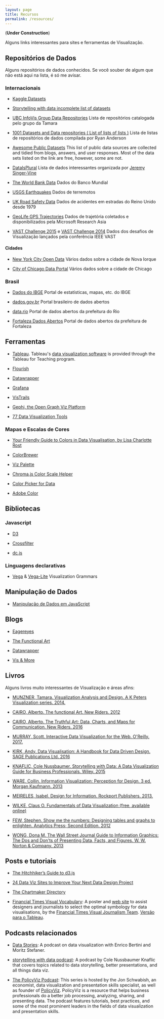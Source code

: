 ```yaml
---
layout: page
title: Recursos
permalink: /resources/
---
```


(**Under Construction**)

Alguns links interessantes para sites e ferramentas de Visualização.

## Repositórios de Dados

Alguns repositórios de dados conhecidos. Se você souber de algum que não está aqui na lista, é só me avisar.

### Internacionais

* [Kaggle Datasets](https://www.kaggle.com/datasets)

* [Storytelling with data incomplete list of datasets](https://docs.google.com/document/d/1Ads4XsCjXmDrdGRgfmm_OgRdpFcl6Qhs6SOllNGyq7Y/edit)

* [UBC InfoVis Group Data Repositories](http://www.cs.ubc.ca/group/infovis/resources.shtml#data-repos) Lista de repositórios catalogada pelo grupo da Tamara

* [1001 Datasets and Data repositories ( List of lists of lists )](https://dreamtolearn.com/ryan/1001_datasets) Lista de listas de repositórios de dados compilada por Ryan Anderson

* [Awesome Public Datasets](https://github.com/caesar0301/awesome-public-datasets) This list of public data sources are collected and tidied from blogs, answers, and user responses. Most of the data sets listed on the link are free, however, some are not.

* [DataIsPlural](http://tinyletter.com/data-is-plural/archive) Lista de dados interessantes organizada por [Jeremy Singer-Vine](https://twitter.com/jsvine)

* [The World Bank Data](http://data.worldbank.org/) Dados do Banco Mundial

* [USGS Earthquakes](http://earthquake.usgs.gov/data/) Dados de terremotos

* [UK Road Safety Data](https://data.gov.uk/dataset/road-accidents-safety-data) Dados de acidentes em estradas do Reino Unido desde 1979

* [GeoLife GPS Trajectories](http://research.microsoft.com/en-us/downloads/b16d359d-d164-469e-9fd4-daa38f2b2e13/) Dados de trajetória coletados e disponibilizados pela Microsoft Research Asia

* [VAST Challenge 2015](http://vacommunity.org/VAST+Challenge+2015) e [VAST Challenge 2014](http://www.vacommunity.org/VAST+Challenge+2014) Dados dos desafios de Visualização lançados pela conferência IEEE VAST

#### Cidades

* [New York City Open Data](https://nycopendata.socrata.com/) Vários dados sobre a cidade de Nova Iorque

* [City of Chicago Data Portal](https://data.cityofchicago.org/) Vários dados sobre a cidade de Chicago


### Brasil

* [Dados do IBGE](http://downloads.ibge.gov.br/) Portal de estatísticas, mapas, etc. do IBGE

* [dados.gov.br](http://dados.gov.br/) Portal brasileiro de dados abertos

* [data.rio](http://data.rio/) Portal de dados abertos da prefeitura do Rio

* [Fortaleza Dados Abertos](http://dados.fortaleza.ce.gov.br/portal/) Portal de dados abertos da prefeitura de Fortaleza


## Ferramentas

* [Tableau](http://www.tableau.com/data-visualization-software). Tableau's [data visualization software](http://www.tableau.com/data-visualization-software) is provided through the Tableau for Teaching program.

* [Flourish](https://flourish.studio/)

* [Datawrapper](https://www.datawrapper.de/)  

* [Grafana](https://grafana.com/)

* [VisTrails](http://vistrails.org)

* [Gephi, the Open Graph Viz Platform](https://gephi.org/)

* [77 Data Visualization Tools](https://dreamtolearn.com/node/1TBRG989LJDJ7ZPIXQOHCJ2TH/BLL2EGC85ZWP05JYL1WTUK49J)


### Mapas e Escalas de Cores

* [Your Friendly Guide to Colors in Data Visualisation, by Lisa Charlotte Rost](http://lisacharlotterost.github.io/2016/04/22/Colors-for-DataVis/)

* [ColorBrewer](http://colorbrewer2.org/)

* [Viz Palette](http://projects.susielu.com/viz-palette)

* [Chroma.js Color Scale Helper](http://gka.github.io/palettes/)

* [Color Picker for Data](http://tristen.ca/hcl-picker/#/hlc/6/1.05/CAF270/453B52)

* [Adobe Color](https://color.adobe.com/)

## Bibliotecas

### Javascript

* [D3](https://d3js.org/)

* [Crossfilter](http://crossfilter.github.io/crossfilter/)

* [dc.js](https://dc-js.github.io/dc.js/)

### Linguagens declarativas

* [Vega](https://vega.github.io/vega) & [Vega-Lite](https://vega.github.io/vega-lite) Visualization Grammars


## Manipulação de Dados

* [Manipulação de Dados em JavaScript](http://learnjsdata.com/)


## Blogs

* [Eagereyes](https://eagereyes.org/)

* [The Functional Art](http://www.thefunctionalart.com/)

* [Datawrapper](https://blog.datawrapper.de/)

* [Vis & More](https://tamaramunzner.wordpress.com/)

## Livros ##
Alguns livros muito interessantes de Visualização e áreas afins:

* [MUNZNER, Tamara. Visualization Analysis and Design. A K Peters Visualization series. 2014.](https://www.amazon.com.br/Visualization-Analysis-Design-AK-Peters-ebook/dp/B00OGLE3XE/ref=sr_1_5?ie=UTF8&qid=1458475824&sr=8-5&keywords=munzner)

* [CAIRO, Alberto. The functional Art. New Riders. 2012](https://www.amazon.com.br/Functional-Art-introduction-information-visualization-ebook/dp/B0091SXDOM/ref=sr_1_1?ie=UTF8&qid=1461176116&sr=8-1&keywords=the+functional+art)

* [CAIRO, Alberto. The Truthful Art: Data, Charts, and Maps for Communication. New Riders. 2016](https://www.amazon.com.br/Truthful-Art-Data-Charts-Communication-ebook/dp/B01BLN09U0/ref=tmm_kin_swatch_0?_encoding=UTF8&qid=1533149204&sr=8-1)

* [MURRAY, Scott. Interactive Data Visualization for the Web. O'Reilly. 2017.](https://www.amazon.com.br/Interactive-Data-Visualization-Web-Introduction-ebook/dp/B074JKZ9Z3/ref=sr_1_1?ie=UTF8&qid=1507125941&sr=8-1&keywords=interactive+data+visualization+for+the+web)

* [KIRK, Andy. Data Visualisation: A Handbook for Data Driven Design. SAGE Publications Ltd. 2016](https://www.amazon.com.br/Data-Visualisation-Handbook-Driven-Design-ebook/dp/B01G2C5VCG?__mk_pt_BR=ÅMÅŽÕÑ&keywords=andy+kirk+data+visualisation&qid=1533149302&sr=1-1-fkmrnull&ref=sr_1_fkmrnull_1)

* [KNAFLIC, Cole Nussbaumer. Storytelling with Data: A Data Visualization Guide for Business Professionals. Wiley. 2015](https://www.amazon.com.br/Storytelling-Data-Visualization-Business-Professionals-ebook/dp/B016DHQSM2?__mk_pt_BR=ÅMÅŽÕÑ&keywords=Cole+storytelling+with+data&qid=1533149374&sr=1-1-catcorr&ref=sr_1_1)

* [WARE, Collin. Information Visualization: Perception for Design. 3 ed. Morgan Kaufmann. 2013](https://www.amazon.com.br/Information-Visualization-Perception-Interactive-Technologies-ebook/dp/B0083JCI3W/ref=pd_sim_351_17?ie=UTF8&refRID=9VN494HC1KPJGYM4XK3G)

* [MEIRELES, Isabel. Design for Information. Rockport Publishers. 2013.](http://www.amazon.com/Design-Information-Introduction-Histories-Visualizations/dp/1592538061/ref=sr_1_1?ie=UTF8&qid=1461180011&sr=8-1&keywords=design+for+information)

* [WILKE, Claus O. Fundamentals of Data Visualization (free, available online)](https://serialmentor.com/dataviz/index.html)

* [FEW, Stephen. Show me the numbers: Designing tables and graphs to enlighten. Analytics Press; Second Edition. 2012](https://www.amazon.com.br/Show-Me-Numbers-Designing-Enlighten/dp/0970601972?keywords=show+me+the+numbers&qid=1533151222&sr=1-1&ref=sr_1_1)

* [WONG, Dona M. The Wall Street Journal Guide to Information Graphics: The Dos and Don'ts of Presenting Data, Facts, and Figures. W. W. Norton & Company. 2013](https://www.amazon.com.br/Street-Journal-Guide-Information-Graphics/dp/0393347281/ref=pd_sbs_14_5?_encoding=UTF8&pd_rd_i=0393347281&pd_rd_r=f3c0f042-95bf-11e8-8796-e9051bf0b399&pd_rd_w=rPDMY&pd_rd_wg=kVTrM&pf_rd_i=desktop-dp-sims&pf_rd_m=A1ZZFT5FULY4LN&pf_rd_p=9027860271305903419&pf_rd_r=YSFHMF5GHDX5VWPNQ9GN&pf_rd_s=desktop-dp-sims&pf_rd_t=40701&psc=1&refRID=YSFHMF5GHDX5VWPNQ9GN)

## Posts e tutoriais

* [The Hitchhiker’s Guide to d3.js](https://medium.com/@enjalot/the-hitchhikers-guide-to-d3-js-a8552174733a)

* [24 Data Viz Sites to Improve Your Next Data Design Project](https://uxplanet.org/21-data-visualization-links-e9c33f845b4c)

* [The Chartmaker Directory](http://chartmaker.visualisingdata.com/)

* [Financial Times Visual Vocabulary](https://github.com/ft-interactive/chart-doctor/tree/master/visual-vocabulary): A poster and [web site](http://ft-interactive.github.io/visual-vocabulary/) to assist designers and journalists to select the optimal symbology for data visualisations, by the [Financial Times Visual Journalism Team](https://www.ft.com/visual-journalism). [Versão para o Tableau](http://www.vizwiz.com/2018/07/visual-vocabulary.html).


## Podcasts relacionados

* [Data Stories](http://datastori.es/): A podcast on data visualization with Enrico Bertini and Moritz Stefaner.

* [storytelling with data podcast](http://www.storytellingwithdata.com/podcast/): A podcast by Cole Nussbaumer Knaflic that covers topics related to data storytelling, better presentations, and all things data viz.

* [The PolicyViz Podcast](https://policyviz.com/podcast/): This series is hosted by the Jon Schwabish, an economist, data visualization and presentation skills specialist, as well as founder of [PolicyViz](https://policyviz.com/). PolicyViz is a resource that helps business professionals do a better job processing, analyzing, sharing, and presenting data. The podcast features tutorials, best practices, and some of the most prominent leaders in the fields of data visualization and presentation skills.
